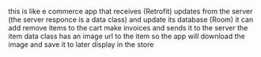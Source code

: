 this is like e commerce app that receives (Retrofit) updates from the server  (the server responce is a data class) and update its database (Room) it can add remove items to the cart make invoices and sends it to the server the item data class has an image url to the item so the app will download the image and save it to later display in the store
